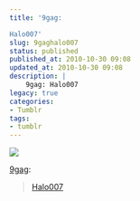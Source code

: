 ```yaml
---
title: '9gag:

Halo007'
slug: 9gaghalo007
status: published
published_at: 2010-10-30 09:08
updated_at: 2010-10-30 09:08
description: |
    9gag: Halo007
legacy: true
categories:
- Tumblr
tags:
- tumblr
---
```


<p><img decoding="async" src="http://30.media.tumblr.com/tumblr_lb2u3jcaL31qzxzwwo1_500.jpg"/></p>
<p><a href="http://tumblr.9gag.com/post/1435084175" >9gag</a>:</p>
<blockquote>
<p><a href="http://9gag.com/gag/44486" >Halo007</a></p>
</blockquote>